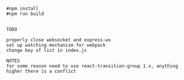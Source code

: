     #npm install
    #npm run build


    TODO

    properly close websocket and express-ws
    set up watching mechanism for webpack
    change key of list in index.js

    NOTES
    for some reason need to use react-transition-group 1.x, anything higher there is a conflict